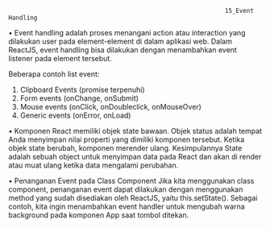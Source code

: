                                                                 15_Event Handling
•	Event handling adalah proses menangani action atau interaction yang dilakukan user pada element-element di dalam aplikasi web. Dalam ReactJS, event handling bisa dilakukan dengan menambahkan event listener pada element tersebut.

Beberapa contoh list event:
1.	Clipboard Events (promise terpenuhi)
2.	Form  events (onChange, onSubmit)
3.	Mouse events (onClick, onDoubleclick, onMouseOver)
4.	Generic events (onError, onLoad)

•	Komponen React memiliki objek state bawaan. Objek status adalah tempat Anda menyimpan nilai properti yang dimiliki komponen tersebut. Ketika objek state berubah, komponen merender ulang. Kesimpulannya State adalah sebuah object untuk menyimpan data pada React dan akan di render atau muat ulang ketika data mengalami perubahan.

•	Penanganan Event pada Class Component 
Jika kita menggunakan class component, penanganan event dapat dilakukan dengan menggunakan method yang sudah disediakan oleh ReactJS, yaitu this.setState(). Sebagai contoh, kita ingin menambahkan event handler untuk mengubah warna background pada komponen App saat tombol ditekan.
